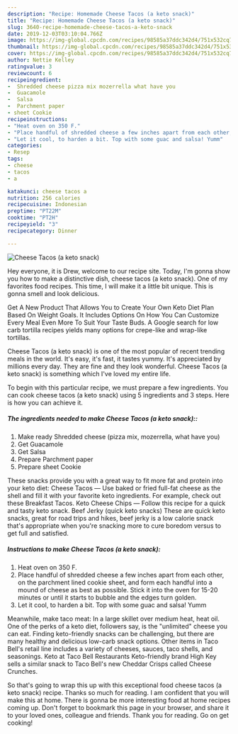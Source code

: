 ```yaml
---
description: "Recipe: Homemade Cheese Tacos (a keto snack)"
title: "Recipe: Homemade Cheese Tacos (a keto snack)"
slug: 3640-recipe-homemade-cheese-tacos-a-keto-snack
date: 2019-12-03T03:10:04.766Z
image: https://img-global.cpcdn.com/recipes/98585a37ddc342d4/751x532cq70/cheese-tacos-a-keto-snack-recipe-main-photo.jpg
thumbnail: https://img-global.cpcdn.com/recipes/98585a37ddc342d4/751x532cq70/cheese-tacos-a-keto-snack-recipe-main-photo.jpg
cover: https://img-global.cpcdn.com/recipes/98585a37ddc342d4/751x532cq70/cheese-tacos-a-keto-snack-recipe-main-photo.jpg
author: Nettie Kelley
ratingvalue: 3
reviewcount: 6
recipeingredient:
-  Shredded cheese pizza mix mozerrella what have you
-  Guacamole
-  Salsa
-  Parchment paper
- sheet Cookie
recipeinstructions:
- "Heat oven on 350 F."
- "Place handful of shredded cheese a few inches apart from each other, on the parchment lined cookie sheet, and form each handful into a mound of cheese as best as possible. Stick it into the oven for 15-20 minutes or until it starts to bubble and the edges turn golden."
- "Let it cool, to harden a bit. Top with some guac and salsa! Yumm"
categories:
- Resep
tags:
- cheese
- tacos
- a

katakunci: cheese tacos a
nutrition: 256 calories
recipecuisine: Indonesian
preptime: "PT22M"
cooktime: "PT2H"
recipeyield: "3"
recipecategory: Dinner

---
```



![Cheese Tacos (a keto snack)](https://img-global.cpcdn.com/recipes/98585a37ddc342d4/751x532cq70/cheese-tacos-a-keto-snack-recipe-main-photo.jpg)

Hey everyone, it is Drew, welcome to our recipe site. Today, I'm gonna show you how to make a distinctive dish, cheese tacos (a keto snack). One of my favorites food recipes. This time, I will make it a little bit unique. This is gonna smell and look delicious.

Get A New Product That Allows You to Create Your Own Keto Diet Plan Based On Weight Goals. It Includes Options On How You Can Customize Every Meal Even More To Suit Your Taste Buds. A Google search for low carb tortilla recipes yields many options for crepe-like and wrap-like tortillas.

Cheese Tacos (a keto snack) is one of the most popular of recent trending meals in the world. It's easy, it's fast, it tastes yummy. It's appreciated by millions every day. They are fine and they look wonderful. Cheese Tacos (a keto snack) is something which I've loved my entire life.


To begin with this particular recipe, we must prepare a few ingredients. You can cook cheese tacos (a keto snack) using 5 ingredients and 3 steps. Here is how you can achieve it.

##### The ingredients needed to make Cheese Tacos (a keto snack)::

1. Make ready  Shredded cheese (pizza mix, mozerrella, what have you)
1. Get  Guacamole
1. Get  Salsa
1. Prepare  Parchment paper
1. Prepare sheet Cookie


These snacks provide you with a great way to fit more fat and protein into your keto diet: Cheese Tacos — Use baked or fried full-fat cheese as the shell and fill it with your favorite keto ingredients. For example, check out these Breakfast Tacos. Keto Cheese Chips — Follow this recipe for a quick and tasty keto snack. Beef Jerky (quick keto snacks) These are quick keto snacks, great for road trips and hikes, beef jerky is a low calorie snack that&#39;s appropriate when you&#39;re snacking more to cure boredom versus to get full and satisfied. 

##### Instructions to make Cheese Tacos (a keto snack):

1. Heat oven on 350 F.
1. Place handful of shredded cheese a few inches apart from each other, on the parchment lined cookie sheet, and form each handful into a mound of cheese as best as possible. Stick it into the oven for 15-20 minutes or until it starts to bubble and the edges turn golden.
1. Let it cool, to harden a bit. Top with some guac and salsa! Yumm


Meanwhile, make taco meat: In a large skillet over medium heat, heat oil. One of the perks of a keto diet, followers say, is the &#34;unlimited&#34; cheese you can eat. Finding keto-friendly snacks can be challenging, but there are many healthy and delicious low-carb snack options. Other items in Taco Bell&#39;s retail line includes a variety of cheeses, sauces, taco shells, and seasonings. Keto at Taco Bell Restaurants Keto-friendly brand High Key sells a similar snack to Taco Bell&#39;s new Cheddar Crisps called Cheese Crunches. 

So that's going to wrap this up with this exceptional food cheese tacos (a keto snack) recipe. Thanks so much for reading. I am confident that you will make this at home. There is gonna be more interesting food at home recipes coming up. Don't forget to bookmark this page in your browser, and share it to your loved ones, colleague and friends. Thank you for reading. Go on get cooking!
